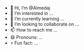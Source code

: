 - 👋 Hi, I’m @Almedaj
- 👀 I’m interested in ...
- 🌱 I’m currently learning ...
- 💞️ I’m looking to collaborate on ...
- 📫 How to reach me ...
- 😄 Pronouns: ...
- ⚡ Fun fact: ...

<!---
Almedaj/Almedaj is a ✨ special ✨ repository because its `README.md` (this file) appears on your GitHub profile.
You can click the Preview link to take a look at your changes.
--->
